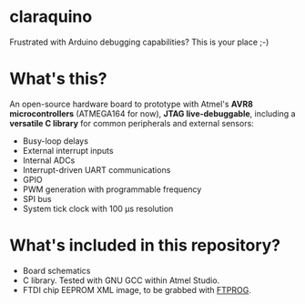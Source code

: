 # claraquino
Frustrated with Arduino debugging capabilities? This is your place ;-)

# What's this?
An open-source hardware board to prototype with Atmel's **AVR8 microcontrollers** (ATMEGA164 for now),
**JTAG live-debuggable**, including a **versatile C library** for common peripherals and external sensors:
* Busy-loop delays
* External interrupt inputs
* Internal ADCs
* Interrupt-driven UART communications
* GPIO
* PWM generation with programmable frequency
* SPI bus
* System tick clock with 100 μs resolution

# What's included in this repository?
* Board schematics
* C library. Tested with GNU GCC within Atmel Studio.
* FTDI chip EEPROM XML image, to be grabbed with [FTPROG](http://www.ftdichip.com/Support/Utilities.htm).
